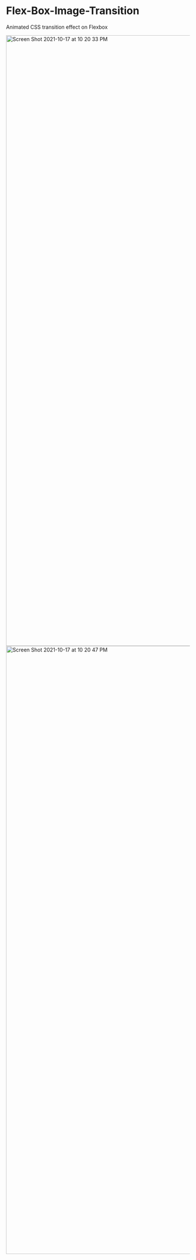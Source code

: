# Flex-Box-Image-Transition
Animated CSS transition effect on Flexbox


<img width="1668" alt="Screen Shot 2021-10-17 at 10 20 33 PM" src="https://user-images.githubusercontent.com/59452934/137673515-e8b22318-3d6f-49f3-9ccf-500ef6a4c69b.png">
<img width="1661" alt="Screen Shot 2021-10-17 at 10 20 47 PM" src="https://user-images.githubusercontent.com/59452934/137673531-7d33ca34-3ba0-4e13-b103-f67c6bef38bc.png">

